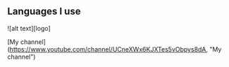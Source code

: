 ## Languages I use
![alt text][logo]

[My channel] (https://www.youtube.com/channel/UCneXWx6KJXTes5vObpys8dA, "My channel")

[lua-logo]: https://raw.githubusercontent.com/github/explore/80688e429a7d4ef2fca1e82350fe8e3517d3494d/topics/lua/lua.png "Lua"
